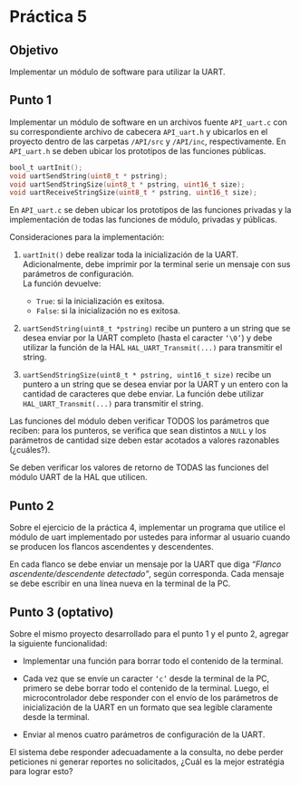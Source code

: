 # Práctica 5

## Objetivo

Implementar un módulo de software para utilizar la UART.

## Punto 1

Implementar un módulo de software en un archivos fuente `API_uart.c` con su
correspondiente archivo de cabecera `API_uart.h` y ubicarlos en el proyecto
dentro de  las carpetas `/API/src` y `/API/inc`, respectivamente.
En `API_uart.h` se deben ubicar los prototipos de las funciones públicas.

```c
bool_t uartInit();
void uartSendString(uint8_t * pstring);
void uartSendStringSize(uint8_t * pstring, uint16_t size);
void uartReceiveStringSize(uint8_t * pstring, uint16_t size);
```

En `API_uart.c` se deben ubicar los prototipos de las funciones privadas y la 
implementación de todas las funciones de módulo, privadas y públicas.

Consideraciones para la implementación:

1. `uartInit()` debe realizar toda la inicialización de la UART.  Adicionalmente,
 debe imprimir por la terminal serie un mensaje con sus parámetros de configuración.  
 La función devuelve:
   - `True`: si la inicialización es exitosa.
   - `False`: si la inicialización no es exitosa.

2. `uartSendString(uint8_t *pstring)` recibe un puntero a un string que se desea
 enviar por la UART completo (hasta el caracter `‘\0’`) y debe utilizar
 la función de la HAL `HAL_UART_Transmit(...)` para transmitir el string.

3. `uartSendStringSize(uint8_t * pstring, uint16_t size)` recibe un puntero a un string
que se desea enviar por la UART y un entero con la cantidad de caracteres que debe enviar.
La función debe utilizar `HAL_UART_Transmit(...)` para transmitir el string.

Las funciones del módulo deben verificar TODOS los parámetros que reciben: para los punteros,
se verifica que sean distintos a `NULL` y los parámetros de cantidad size deben estar acotados
a valores razonables (¿cuáles?).

Se deben verificar los valores de retorno de TODAS las funciones del módulo UART de  la HAL
que utilicen.

## Punto 2

Sobre el ejercicio de la práctica 4, implementar un programa que utilice el módulo de uart
implementado por ustedes para informar al usuario cuando se producen los flancos ascendentes
y descendentes.

En cada flanco se debe enviar un mensaje por la UART que diga _“Flanco ascendente/descendente detectado”_,
según corresponda.  Cada mensaje se debe escribir en una línea nueva en la terminal de la PC.

## Punto 3 (optativo)

Sobre el mismo proyecto desarrollado para el punto 1 y el punto 2, agregar la siguiente funcionalidad:

- Implementar una función para borrar todo el contenido de la terminal.

- Cada vez que se envíe un caracter `‘c’` desde la terminal de la PC, primero se debe borrar todo el
contenido de la terminal.  Luego, el microcontrolador debe responder con el envío de los parámetros
de inicialización de la UART en un formato que sea legible claramente desde la terminal.

- Enviar al menos cuatro parámetros de configuración de la UART.

El sistema debe responder adecuadamente a la consulta, no debe perder peticiones ni generar reportes
no solicitados, ¿Cuál es la mejor estratégia para lograr esto?
